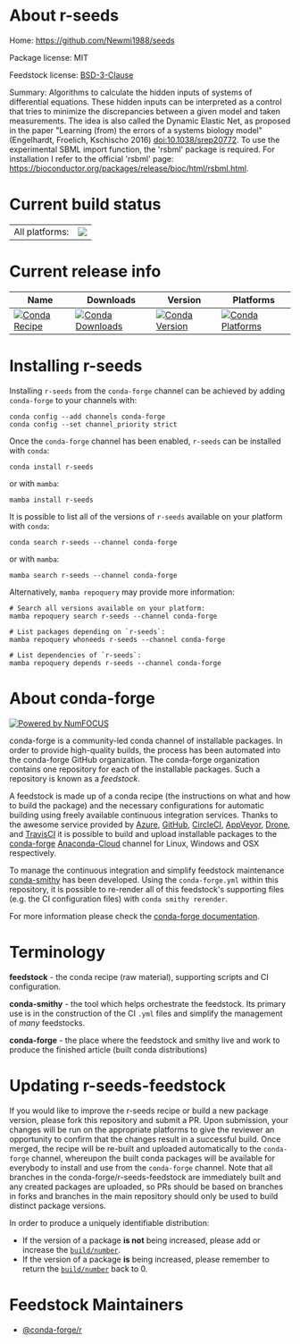 About r-seeds
=============

Home: https://github.com/Newmi1988/seeds

Package license: MIT

Feedstock license: [BSD-3-Clause](https://github.com/conda-forge/r-seeds-feedstock/blob/main/LICENSE.txt)

Summary: Algorithms to calculate the hidden inputs of systems of differential equations. These hidden inputs can be interpreted as a control that tries to minimize the discrepancies between a given model and taken measurements. The idea is also called the Dynamic Elastic Net, as proposed in the paper "Learning (from) the errors of a systems biology model" (Engelhardt, Froelich, Kschischo 2016) <doi:10.1038/srep20772>. To use the experimental SBML import function, the 'rsbml' package is required. For installation I refer to the official 'rsbml' page: <https://bioconductor.org/packages/release/bioc/html/rsbml.html>.

Current build status
====================


<table><tr><td>All platforms:</td>
    <td>
      <a href="https://dev.azure.com/conda-forge/feedstock-builds/_build/latest?definitionId=11090&branchName=main">
        <img src="https://dev.azure.com/conda-forge/feedstock-builds/_apis/build/status/r-seeds-feedstock?branchName=main">
      </a>
    </td>
  </tr>
</table>

Current release info
====================

| Name | Downloads | Version | Platforms |
| --- | --- | --- | --- |
| [![Conda Recipe](https://img.shields.io/badge/recipe-r--seeds-green.svg)](https://anaconda.org/conda-forge/r-seeds) | [![Conda Downloads](https://img.shields.io/conda/dn/conda-forge/r-seeds.svg)](https://anaconda.org/conda-forge/r-seeds) | [![Conda Version](https://img.shields.io/conda/vn/conda-forge/r-seeds.svg)](https://anaconda.org/conda-forge/r-seeds) | [![Conda Platforms](https://img.shields.io/conda/pn/conda-forge/r-seeds.svg)](https://anaconda.org/conda-forge/r-seeds) |

Installing r-seeds
==================

Installing `r-seeds` from the `conda-forge` channel can be achieved by adding `conda-forge` to your channels with:

```
conda config --add channels conda-forge
conda config --set channel_priority strict
```

Once the `conda-forge` channel has been enabled, `r-seeds` can be installed with `conda`:

```
conda install r-seeds
```

or with `mamba`:

```
mamba install r-seeds
```

It is possible to list all of the versions of `r-seeds` available on your platform with `conda`:

```
conda search r-seeds --channel conda-forge
```

or with `mamba`:

```
mamba search r-seeds --channel conda-forge
```

Alternatively, `mamba repoquery` may provide more information:

```
# Search all versions available on your platform:
mamba repoquery search r-seeds --channel conda-forge

# List packages depending on `r-seeds`:
mamba repoquery whoneeds r-seeds --channel conda-forge

# List dependencies of `r-seeds`:
mamba repoquery depends r-seeds --channel conda-forge
```


About conda-forge
=================

[![Powered by
NumFOCUS](https://img.shields.io/badge/powered%20by-NumFOCUS-orange.svg?style=flat&colorA=E1523D&colorB=007D8A)](https://numfocus.org)

conda-forge is a community-led conda channel of installable packages.
In order to provide high-quality builds, the process has been automated into the
conda-forge GitHub organization. The conda-forge organization contains one repository
for each of the installable packages. Such a repository is known as a *feedstock*.

A feedstock is made up of a conda recipe (the instructions on what and how to build
the package) and the necessary configurations for automatic building using freely
available continuous integration services. Thanks to the awesome service provided by
[Azure](https://azure.microsoft.com/en-us/services/devops/), [GitHub](https://github.com/),
[CircleCI](https://circleci.com/), [AppVeyor](https://www.appveyor.com/),
[Drone](https://cloud.drone.io/welcome), and [TravisCI](https://travis-ci.com/)
it is possible to build and upload installable packages to the
[conda-forge](https://anaconda.org/conda-forge) [Anaconda-Cloud](https://anaconda.org/)
channel for Linux, Windows and OSX respectively.

To manage the continuous integration and simplify feedstock maintenance
[conda-smithy](https://github.com/conda-forge/conda-smithy) has been developed.
Using the ``conda-forge.yml`` within this repository, it is possible to re-render all of
this feedstock's supporting files (e.g. the CI configuration files) with ``conda smithy rerender``.

For more information please check the [conda-forge documentation](https://conda-forge.org/docs/).

Terminology
===========

**feedstock** - the conda recipe (raw material), supporting scripts and CI configuration.

**conda-smithy** - the tool which helps orchestrate the feedstock.
                   Its primary use is in the construction of the CI ``.yml`` files
                   and simplify the management of *many* feedstocks.

**conda-forge** - the place where the feedstock and smithy live and work to
                  produce the finished article (built conda distributions)


Updating r-seeds-feedstock
==========================

If you would like to improve the r-seeds recipe or build a new
package version, please fork this repository and submit a PR. Upon submission,
your changes will be run on the appropriate platforms to give the reviewer an
opportunity to confirm that the changes result in a successful build. Once
merged, the recipe will be re-built and uploaded automatically to the
`conda-forge` channel, whereupon the built conda packages will be available for
everybody to install and use from the `conda-forge` channel.
Note that all branches in the conda-forge/r-seeds-feedstock are
immediately built and any created packages are uploaded, so PRs should be based
on branches in forks and branches in the main repository should only be used to
build distinct package versions.

In order to produce a uniquely identifiable distribution:
 * If the version of a package **is not** being increased, please add or increase
   the [``build/number``](https://docs.conda.io/projects/conda-build/en/latest/resources/define-metadata.html#build-number-and-string).
 * If the version of a package **is** being increased, please remember to return
   the [``build/number``](https://docs.conda.io/projects/conda-build/en/latest/resources/define-metadata.html#build-number-and-string)
   back to 0.

Feedstock Maintainers
=====================

* [@conda-forge/r](https://github.com/conda-forge/r/)

